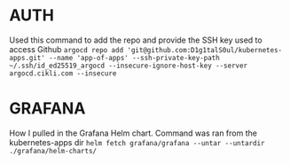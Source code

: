 


# AUTH
Used this command to add the repo and provide the SSH key used to access Github
`argocd repo add 'git@github.com:D1g1talS0ul/kubernetes-apps.git' --name 'app-of-apps' --ssh-private-key-path ~/.ssh/id_ed25519_argocd --insecure-ignore-host-key --server argocd.cikli.com --insecure`

# GRAFANA
How I pulled in the Grafana Helm chart. Command was ran from the kubernetes-apps dir
`helm fetch grafana/grafana --untar --untardir ./grafana/helm-charts/`